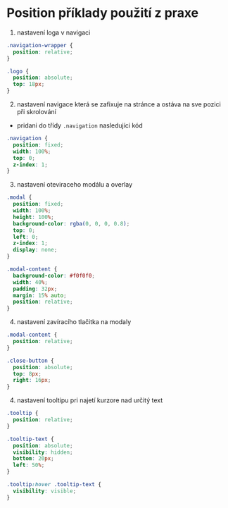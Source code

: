 # Position příklady použití z praxe

1. nastavení loga v navigaci

```css
.navigation-wrapper {
  position: relative;
}

.logo {
  position: absolute;
  top: 18px;
}
```

2. nastavení navigace která se zafixuje na stránce a ostáva na sve pozici při skrolování

- pridani do třídy `.navigation` nasledujíci kód

```css
.navigation {
  position: fixed;
  width: 100%;
  top: 0;
  z-index: 1;
}
```

3. nastavení oteviraceho modálu a overlay

```css
.modal {
  position: fixed;
  width: 100%;
  height: 100%;
  background-color: rgba(0, 0, 0, 0.8);
  top: 0;
  left: 0;
  z-index: 1;
  display: none;
}

.modal-content {
  background-color: #f0f0f0;
  width: 40%;
  padding: 32px;
  margin: 15% auto;
  position: relative;
}
```

4. nastavení zavíracího tlačitka na modaly

```css
.modal-content {
  position: relative;
}

.close-button {
  position: absolute;
  top: 8px;
  right: 16px;
}
```

4. nastavení tooltipu pri najetí kurzore nad určitý text

```css
.tooltip {
  position: relative;
}

.tooltip-text {
  position: absolute;
  visibility: hidden;
  bottom: 20px;
  left: 50%;
}

.tooltip:hover .tooltip-text {
  visibility: visible;
}
```
